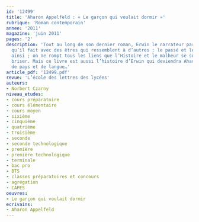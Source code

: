 ```yaml
---
id: '12499'
title: 'Aharon Appelfeld : « Le garçon qui voulait dormir »'
rubrique: 'Roman contemporain'
annee: '2011'
magazine: 'juin 2011'
pages: '2'
description: 'Tout au long de son dernier roman, Erwin le narrateur parle des rencontres
  qu’il fait avec des êtres qui ressemblent à d’autres : le passé et le présent s’unissent
  ainsi ; on ne rompt tous les liens que l’Histoire et le malheur se sont chargé de
  briser. Mais ce livre est aussi l’histoire d’Erwin qui deviendra Aharon en changeant
  de pays et de langue…'
article_pdf: '12499.pdf'
revue: 'L’école des lettres des lycées'
auteurs:
- Norbert Czarny
niveau_etudes:
- cours préparatoire
- cours élémentaire
- cours moyen
- sixième
- cinquième
- quatrième
- troisième
- seconde
- seconde technologique
- première
- première technologique
- terminale
- bac pro
- BTS
- classes préparatoires et concours
- agrégation
- CAPES
oeuvres:
- Le garçon qui voulait dormir
ecrivains:
- Aharon Appelfeld
---
```

